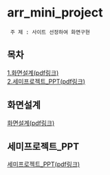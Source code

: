 # arr_mini_project

```
 주 제 : 사이트 선정하여 화면구현
```

## 목차
[1.화면설계(pdf링크)](https://github.com/Hwangsunae88/arr_mini_project/blob/b49fd2beab154bd151155741e601270dd2f098e6/%EC%95%84%EB%A5%B4%EB%A5%B4_%ED%99%94%EB%A9%B4%20%EC%84%A4%EA%B3%84_.pdf)<br>
[2.세미프로젝트_PPT(pdf링크)](https://github.com/Hwangsunae88/arr_mini_project/blob/05f96c651c46ab2b7038f44ab763a195621aba61/%EC%95%84%EB%A5%B4%EB%A5%B4_PPT.pdf)<br>



## 화면설계
[화면설계(pdf링크)](https://github.com/Hwangsunae88/arr_mini_project/blob/b49fd2beab154bd151155741e601270dd2f098e6/%EC%95%84%EB%A5%B4%EB%A5%B4_%ED%99%94%EB%A9%B4%20%EC%84%A4%EA%B3%84_.pdf)


## 세미프로젝트_PPT
[세미프로젝트_PPT(pdf링크)](https://github.com/Hwangsunae88/arr_mini_project/blob/05f96c651c46ab2b7038f44ab763a195621aba61/%EC%95%84%EB%A5%B4%EB%A5%B4_PPT.pdf)<br>
